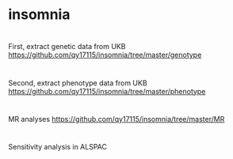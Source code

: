 # insomnia

#
First, extract genetic data from UKB
https://github.com/qy17115/insomnia/tree/master/genotype

#
Second, extract phenotype data from UKB
https://github.com/qy17115/insomnia/tree/master/phenotype

#
MR analyses
https://github.com/qy17115/insomnia/tree/master/MR

#
Sensitivity analysis in ALSPAC
